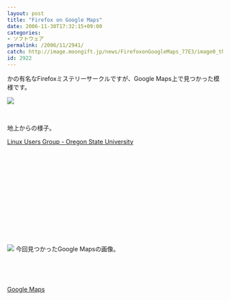 ```yaml
---
layout: post
title: "Firefox on Google Maps"
date: 2006-11-30T17:32:15+09:00
categories:
- ソフトウェア
permalink: /2006/11/2941/
catch: http://image.moongift.jp/news/FirefoxonGoogleMaps_77E3/image0_thumb9.png
id: 2922
---
```

かの有名なFirefoxミステリーサークルですが、Google Maps上で見つかった模様です。

 

[![](http://image.moongift.jp/news/FirefoxonGoogleMaps_77E3/image0_thumb3.png)](http://image.moongift.jp/news/FirefoxonGoogleMaps_77E3/image07.png)

 

&nbsp;

 

地上からの様子。

 

[Linux Users Group - Oregon State University](http://lug.oregonstate.edu/index.php/Projects/Firefox/Firefox_Circle)

 

&nbsp;

 

&nbsp;

 

&nbsp;

 

&nbsp;

 

&nbsp;

 

&nbsp;

 

&nbsp;

 

[![](http://image.moongift.jp/news/FirefoxonGoogleMaps_77E3/image0_thumb9.png)](http://image.moongift.jp/news/FirefoxonGoogleMaps_77E3/image013.png)&nbsp;今回見つかったGoogle Mapsの画像。

 

&nbsp;

 

&nbsp;

 

[Google Maps](http://maps.google.com/?ie=UTF8&om=1&z=16&ll=45.123785,-123.113962&spn=0.012112,0.024097&t=h)

